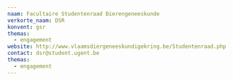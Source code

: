 ```yaml
---
naam: Facultaire Studentenraad Dierengeneeskunde
verkorte_naam: DSR
konvent: gsr
themas:
  - engagement
website: http://www.vlaamsdiergeneeskundigekring.be/Studentenraad.php
contact: dsr@student.ugent.be
themas: 
  - engagement
---
```

